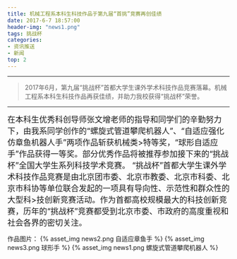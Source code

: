 ```yaml
---
title: 机械工程系本科生科技作品于第九届“首挑”竞赛再创佳绩
date: 2017-6-7 18:57:00
header-img: "news1.png"
tags: 挑战杯
categories:
- 资讯推送
- 新闻
top: 2
---
```

***

> 2017年6月，第九届“挑战杯”首都大学生课外学术科技作品竞赛落幕。机械工程系本科生科技作品再获佳绩，并助力我校获得“挑战杯”荣誉。
<!-- more -->
---
<font size=4>
在本科生优秀科创导师张文增老师的指导和同学们的辛勤努力下，由我系同学创作的“螺旋式管道攀爬机器人”、“自适应强化仿章鱼机器人手”两项作品斩获机械类>特等奖，“球形自适应手”作品获得一等奖。部分优秀作品将被推荐参加接下来的“挑战杯”全国大学生系列科技学术竞赛。
</font>
<font size=4>
“挑战杯”首都大学生课外学术科技作品竞赛是由北京团市委、北京市教委、北京市科委、北京市科协等单位联合发起的一项具有导向性、示范性和群众性的大型科>技创新竞赛活动。作为首都高校规模最大的科技创新竞赛，历年的“挑战杯”竞赛都受到北京市委、市政府的高度重视和社会各界的密切关注。
</font>

作品图片：
{% asset_img news2.png 自适应章鱼手 %}
{% asset_img news3.png 球形手 %}
{% asset_img news1.png 螺旋式管道攀爬机器人 %}

